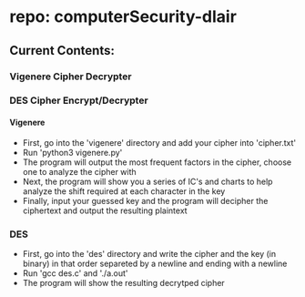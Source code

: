 # repo: computerSecurity-dlair

## Current Contents:
### Vigenere Cipher Decrypter
### DES Cipher Encrypt/Decrypter

#### Vigenere
- First, go into the 'vigenere' directory and add your cipher into 'cipher.txt'
- Run 'python3 vigenere.py'
- The program will output the most frequent factors in the cipher, choose one to analyze the cipher with
- Next, the program will show you a series of IC's and charts to help analyze the shift required at each character in the key
- Finally, input your guessed key and the program will decipher the ciphertext and output the resulting plaintext

### DES
- First, go into the 'des' directory and write the cipher and the key (in binary) in that order separeted by a newline and ending with a newline
- Run 'gcc des.c' and './a.out'
- The program will show the resulting decrytped cipher
